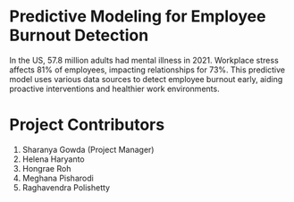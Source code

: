 # Predictive Modeling for Employee Burnout Detection
In the US, 57.8 million adults had mental illness in 2021. Workplace stress affects 81% of employees, impacting relationships for 73%. This predictive model uses various data sources to detect employee burnout early, aiding proactive interventions and healthier work environments.
# Project Contributors 
1) Sharanya Gowda (Project Manager)
2) Helena Haryanto
3) Hongrae Roh
4) Meghana Pisharodi
5) Raghavendra Polishetty


